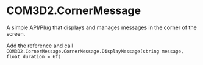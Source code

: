 # COM3D2.CornerMessage
A simple API/Plug that displays and manages messages in the corner of the screen.

Add the reference and call `COM3D2.CornerMessage.CornerMessage.DisplayMessage(string message, float duration = 6f)`
